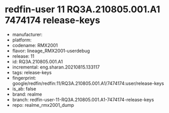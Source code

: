 # redfin-user 11 RQ3A.210805.001.A1 7474174 release-keys
- manufacturer: 
- platform: 
- codename: RMX2001
- flavor: lineage_RMX2001-userdebug
- release: 11
- id: RQ3A.210805.001.A1
- incremental: eng.sharan.20210815.133117
- tags: release-keys
- fingerprint: google/redfin/redfin:11/RQ3A.210805.001.A1/7474174:user/release-keys
- is_ab: false
- brand: realme
- branch: redfin-user-11-RQ3A.210805.001.A1-7474174-release-keys
- repo: realme_rmx2001_dump
